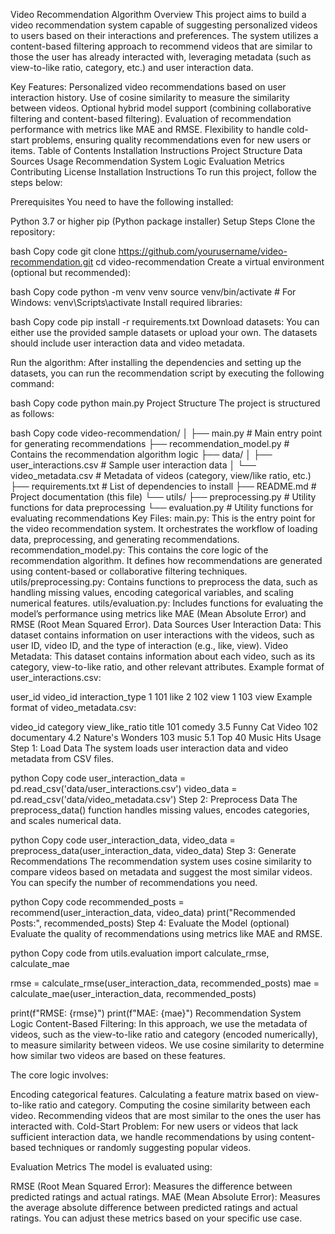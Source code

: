 Video Recommendation Algorithm
Overview
This project aims to build a video recommendation system capable of suggesting personalized videos to users based on their interactions and preferences. The system utilizes a content-based filtering approach to recommend videos that are similar to those the user has already interacted with, leveraging metadata (such as view-to-like ratio, category, etc.) and user interaction data.

Key Features:
Personalized video recommendations based on user interaction history.
Use of cosine similarity to measure the similarity between videos.
Optional hybrid model support (combining collaborative filtering and content-based filtering).
Evaluation of recommendation performance with metrics like MAE and RMSE.
Flexibility to handle cold-start problems, ensuring quality recommendations even for new users or items.
Table of Contents
Installation Instructions
Project Structure
Data Sources
Usage
Recommendation System Logic
Evaluation Metrics
Contributing
License
Installation Instructions
To run this project, follow the steps below:

Prerequisites
You need to have the following installed:

Python 3.7 or higher
pip (Python package installer)
Setup Steps
Clone the repository:

bash
Copy code
git clone https://github.com/yourusername/video-recommendation.git
cd video-recommendation
Create a virtual environment (optional but recommended):

bash
Copy code
python -m venv venv
source venv/bin/activate  # For Windows: venv\Scripts\activate
Install required libraries:

bash
Copy code
pip install -r requirements.txt
Download datasets: You can either use the provided sample datasets or upload your own. The datasets should include user interaction data and video metadata.

Run the algorithm: After installing the dependencies and setting up the datasets, you can run the recommendation script by executing the following command:

bash
Copy code
python main.py
Project Structure
The project is structured as follows:

bash
Copy code
video-recommendation/
│
├── main.py                     # Main entry point for generating recommendations
├── recommendation_model.py      # Contains the recommendation algorithm logic
├── data/
│   ├── user_interactions.csv   # Sample user interaction data
│   └── video_metadata.csv      # Metadata of videos (category, view/like ratio, etc.)
├── requirements.txt            # List of dependencies to install
├── README.md                   # Project documentation (this file)
└── utils/
    ├── preprocessing.py        # Utility functions for data preprocessing
    └── evaluation.py           # Utility functions for evaluating recommendations
Key Files:
main.py: This is the entry point for the video recommendation system. It orchestrates the workflow of loading data, preprocessing, and generating recommendations.
recommendation_model.py: This contains the core logic of the recommendation algorithm. It defines how recommendations are generated using content-based or collaborative filtering techniques.
utils/preprocessing.py: Contains functions to preprocess the data, such as handling missing values, encoding categorical variables, and scaling numerical features.
utils/evaluation.py: Includes functions for evaluating the model’s performance using metrics like MAE (Mean Absolute Error) and RMSE (Root Mean Squared Error).
Data Sources
User Interaction Data: This dataset contains information on user interactions with the videos, such as user ID, video ID, and the type of interaction (e.g., like, view).
Video Metadata: This dataset contains information about each video, such as its category, view-to-like ratio, and other relevant attributes.
Example format of user_interactions.csv:

user_id	video_id	interaction_type
1	101	like
2	102	view
1	103	view
Example format of video_metadata.csv:

video_id	category	view_like_ratio	title
101	comedy	3.5	Funny Cat Video
102	documentary	4.2	Nature's Wonders
103	music	5.1	Top 40 Music Hits
Usage
Step 1: Load Data
The system loads user interaction data and video metadata from CSV files.

python
Copy code
user_interaction_data = pd.read_csv('data/user_interactions.csv')
video_data = pd.read_csv('data/video_metadata.csv')
Step 2: Preprocess Data
The preprocess_data() function handles missing values, encodes categories, and scales numerical data.

python
Copy code
user_interaction_data, video_data = preprocess_data(user_interaction_data, video_data)
Step 3: Generate Recommendations
The recommendation system uses cosine similarity to compare videos based on metadata and suggest the most similar videos. You can specify the number of recommendations you need.

python
Copy code
recommended_posts = recommend(user_interaction_data, video_data)
print("Recommended Posts:", recommended_posts)
Step 4: Evaluate the Model (optional)
Evaluate the quality of recommendations using metrics like MAE and RMSE.

python
Copy code
from utils.evaluation import calculate_rmse, calculate_mae

rmse = calculate_rmse(user_interaction_data, recommended_posts)
mae = calculate_mae(user_interaction_data, recommended_posts)

print(f"RMSE: {rmse}")
print(f"MAE: {mae}")
Recommendation System Logic
Content-Based Filtering:
In this approach, we use the metadata of videos, such as the view-to-like ratio and category (encoded numerically), to measure similarity between videos. We use cosine similarity to determine how similar two videos are based on these features.

The core logic involves:

Encoding categorical features.
Calculating a feature matrix based on view-to-like ratio and category.
Computing the cosine similarity between each video.
Recommending videos that are most similar to the ones the user has interacted with.
Cold-Start Problem:
For new users or videos that lack sufficient interaction data, we handle recommendations by using content-based techniques or randomly suggesting popular videos.

Evaluation Metrics
The model is evaluated using:

RMSE (Root Mean Squared Error): Measures the difference between predicted ratings and actual ratings.
MAE (Mean Absolute Error): Measures the average absolute difference between predicted ratings and actual ratings.
You can adjust these metrics based on your specific use case.
